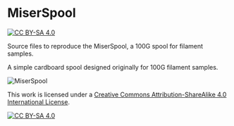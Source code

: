 # MiserSpool

[![CC BY-SA 4.0][cc-by-sa-shield]][cc-by-sa]

Source files to reproduce the MiserSpool, a 100G spool for filament samples.

A simple cardboard spool designed originally for 100G filament samples.

![MiserSpool][miser-spool]

This work is licensed under a
[Creative Commons Attribution-ShareAlike 4.0 International License][cc-by-sa].

[![CC BY-SA 4.0][cc-by-sa-image]][cc-by-sa]

[miser-spool]: http://drive.google.com/uc?export=view&id=1IQNbfRymnT8aZUg0a2PtwNMDtT5zf6Vt
[cc-by-sa]: http://creativecommons.org/licenses/by-sa/4.0/
[cc-by-sa-image]: https://licensebuttons.net/l/by-sa/4.0/88x31.png
[cc-by-sa-shield]: https://img.shields.io/badge/License-CC%20BY--SA%204.0-lightgrey.svg
